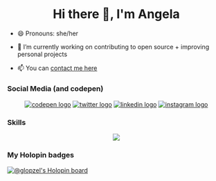 
<!--
**glopzel/glopzel** is a ✨ _special_ ✨ repository because its `README.md` (this file) appears on your GitHub profile.

Here are some ideas to get you started:


- 🌱 I’m currently learning ...
- 👯 I’m looking to collaborate on ...
- 🤔 I’m looking for help with ...
- 💬 Ask me about ...
- 📫 How to reach me: ...
- 🤔 I’m looking for help 
- 😄 Pronouns: ...
- ⚡ Fun fact: ...
-->                
        
<h1 align="center">Hi there 👋, I'm Angela</h1>

- 😄 Pronouns: she/her

- 🔭 I’m currently working on contributing to open source + improving personal projects

- 📫 You can <a href="mailto:alopezzel@gmail.com" target="_blank">contact me here</a>

  
### Social Media (and codepen)
<p align="center">
<a href="https://codepen.io/glopzel" target="blank"><img align="center" src="https://skillicons.dev/icons?i=codepen" alt="codepen logo"/></a> <a href="https://twitter.com/glopzel" target="blank"><img align="center" src="https://skillicons.dev/icons?i=twitter" alt="twitter logo"/></a>  <a href="https://linkedin.com/in/angela lopez zelaya" target="blank"><img align="center" src="https://skillicons.dev/icons?i=linkedin" alt="linkedin logo"/></a>  <a href="https://instagram.com/glopzel" target="blank"><img align="center" src="https://skillicons.dev/icons?i=instagram" alt="instagram logo"/></a>
</p>

### Skills

<p align="center">
  <img src="https://skillicons.dev/icons?i=js,react,astro,nodejs,express,mongodb,git,tailwind" />
</p>
  

### My Holopin badges

[![@glopzel's Holopin board](https://holopin.me/glopzel)](https://holopin.io/@glopzel)
